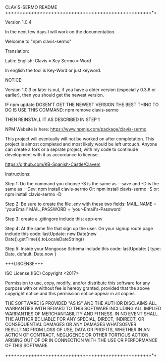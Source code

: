 CLAVIS-SERMO README
+*+++++++++++++++++++++*+++++++++++++++++++++++++++++*+

Version 1.0.4


In the next few days I will work on the documentation.


  Welcome to "npm clavis-sermo"

  Translation:

  Latin:    English:
  Clavis =  Key
  Sermo  =  Word

  In english the tool is Key-Word or just keyword.

NOTICE:

Version 1.0.3 or later is out, if you have a older version (especially 0.3.6 or earlier), then you should get the newest version.

IF npm update DOSEN'T GET THE NEWEST VERSION
THE BEST THING TO DO IS USE THIS COMMAND:
         npm remove clavis-sermo


THEN REINSTALL IT AS DESCRIBED IN STEP 1




NPM Website is here:
https://www.npmjs.com/package/clavis-sermo

This project will eventually will not be worked on after completation.
This project is almost completed and most likely would be left untouch.
Anyone can create a fork or a seprate project, with my code to continude development with it as accordance to license.

https://github.com/KB-Spanish-Castle/Clavem

Instructions:

Step 1:  Do the command you choose -S is the same as --save and -D is the same as --Dev:
            npm install clavis-sermo
      Or:   npm install clavis-sermo -S
      or:   npm install clavis-sermo -D

Step 2: Be sure to create the file .env with these two fields:
MAIL_NAME = 'yourEmail'
MAIL_PASSWORD = 'your-Email's-Password' 

Step 3: create a .gitingore include this:
app-env

Step 4:
At the same file that sign up the user.
On your signup route page include this code:
lastUpdate: new Date(new Date().getTime()).toLocaleDateString()

Step 5:
Inside your Mongoose Schema include this code:
lastUpdate: { type: Date, default: Date.now }


+++LISCENSE+++

ISC License (ISC)
Copyright <2017> <Kyle Bigart>

Permission to use, copy, modify, and/or distribute this software for any purpose with or without fee is hereby granted, provided that the above copyright notice and this permission notice appear in all copies.

THE SOFTWARE IS PROVIDED "AS IS" AND THE AUTHOR DISCLAIMS ALL WARRANTIES WITH REGARD TO THIS SOFTWARE INCLUDING ALL IMPLIED WARRANTIES OF MERCHANTABILITY AND FITNESS. IN NO EVENT SHALL THE AUTHOR BE LIABLE FOR ANY SPECIAL, DIRECT, INDIRECT, OR CONSEQUENTIAL DAMAGES OR ANY DAMAGES WHATSOEVER RESULTING FROM LOSS OF USE, DATA OR PROFITS, WHETHER IN AN ACTION OF CONTRACT, NEGLIGENCE OR OTHER TORTIOUS ACTION, ARISING OUT OF OR IN CONNECTION WITH THE USE OR PERFORMANCE OF THIS SOFTWARE.

+*+++++++++++++++++++++*+++++++++++++++++++++++++++++*+